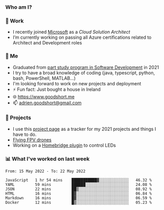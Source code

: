 ### Who am I?

<!--
**goodshort/goodshort** is a ✨ _special_ ✨ repository because its `README.md` (this file) appears on your GitHub profile.
-->
### 💼 Work
- I recently joined [Microsoft](https://www.microsoft.com/) as a _Cloud Solution Architect_
- I’m currently working on passing all Azure certifications related to Architect and Development roles

### 🌱 Me
- Graduated from [part study program in Software Development](https://www.goodshort.me/who-am-i/studies#higher-diploma-in-software-development) in 2021
- I try to have a broad knowledge of coding (java, typescript, python, bash, PowerShell, MATLAB...)
- I'm looking forward to work on new projects and deployment
- ⚡ Fun fact: Just bought a house in Ireland
- 🌐 https://www.goodshort.me
- 📫 adrien.goodshort@gmail.com

### 🚧 Projects

- I use this [project page](https://github.com/users/goodshort/projects/2) as a tracker for my 2021 projects and things I have to do.
- [Flying FPV drones](https://www.youtube.com/watch?v=PdOF5c4RF18&list=PLhU-As_kQhM6L6iwidza6sSdfxEybA7VZ)
- Working on a [Homebridge plugin](https://github.com/goodshort/homebridge-wled-preset) to control LEDs

### 📊 What I've worked on last week

<!--START_SECTION:waka-->

```text
From: 15 May 2022 - To: 22 May 2022

JavaScript   1 hr 54 mins    ███████████▓░░░░░░░░░░░░░   46.32 %
YAML         59 mins         ██████░░░░░░░░░░░░░░░░░░░   24.08 %
JSON         22 mins         ██▒░░░░░░░░░░░░░░░░░░░░░░   08.92 %
HTML         16 mins         █▓░░░░░░░░░░░░░░░░░░░░░░░   06.84 %
Markdown     16 mins         █▓░░░░░░░░░░░░░░░░░░░░░░░   06.59 %
Docker       12 mins         █▒░░░░░░░░░░░░░░░░░░░░░░░   05.23 %
```

<!--END_SECTION:waka-->
